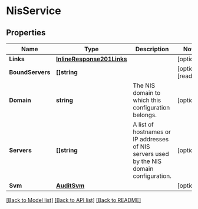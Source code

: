 # NisService

## Properties

Name | Type | Description | Notes
------------ | ------------- | ------------- | -------------
**Links** | [**InlineResponse201Links**](inline_response_201__links.md) |  | [optional] 
**BoundServers** | **[]string** |  | [optional] [readonly] 
**Domain** | **string** | The NIS domain to which this configuration belongs.  | [optional] 
**Servers** | **[]string** | A list of hostnames or IP addresses of NIS servers used by the NIS domain configuration.  | [optional] 
**Svm** | [**AuditSvm**](audit_svm.md) |  | [optional] 

[[Back to Model list]](../README.md#documentation-for-models) [[Back to API list]](../README.md#documentation-for-api-endpoints) [[Back to README]](../README.md)


